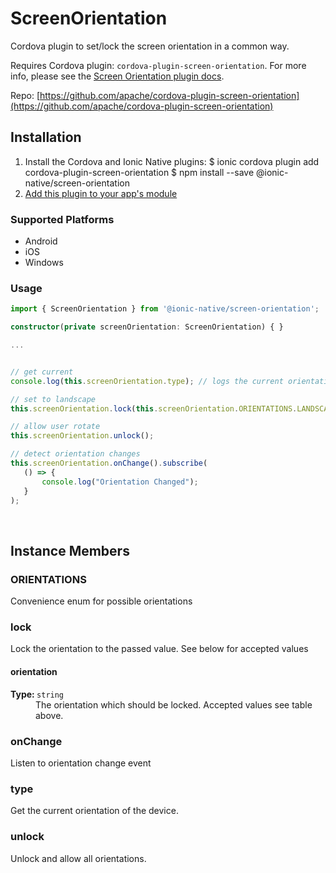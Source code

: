 # ScreenOrientation 


Cordova plugin to set/lock the screen orientation in a common way.

Requires Cordova plugin: `cordova-plugin-screen-orientation`. For more info, please see the [Screen Orientation plugin docs](https://github.com/apache/cordova-plugin-screen-orientation).


Repo: [https://github.com/apache/cordova-plugin-screen-orientation](https://github.com/apache/cordova-plugin-screen-orientation)



## Installation 

<ol>
<li>Install the Cordova and Ionic Native plugins:
<code-block language="shell">$ ionic cordova plugin add cordova-plugin-screen-orientation
$ npm install --save @ionic-native/screen-orientation
</code-block>
</li>
<li><a href="/docs/native/#Add_Plugins_to_Your_App_Module">Add this plugin to your app's module</a></li>
</ol>



### Supported Platforms

* Android
* iOS
* Windows




### Usage


```typescript
import { ScreenOrientation } from '@ionic-native/screen-orientation';

constructor(private screenOrientation: ScreenOrientation) { }

...


// get current
console.log(this.screenOrientation.type); // logs the current orientation, example: 'landscape'

// set to landscape
this.screenOrientation.lock(this.screenOrientation.ORIENTATIONS.LANDSCAPE);

// allow user rotate
this.screenOrientation.unlock();

// detect orientation changes
this.screenOrientation.onChange().subscribe(
   () => {
       console.log("Orientation Changed");
   }
);

```




<p><br></p>

## Instance Members

### ORIENTATIONS

Convenience enum for possible orientations

### lock

Lock the orientation to the passed value.
See below for accepted values

<dl>
<dt><h4>orientation</h4><strong>Type: </strong><code>string</code></dt>
<dd>The orientation which should be locked. Accepted values see table above.</dd>
</dl>

### onChange

Listen to orientation change event

### type

Get the current orientation of the device.

### unlock

Unlock and allow all orientations.

<p><br></p>

